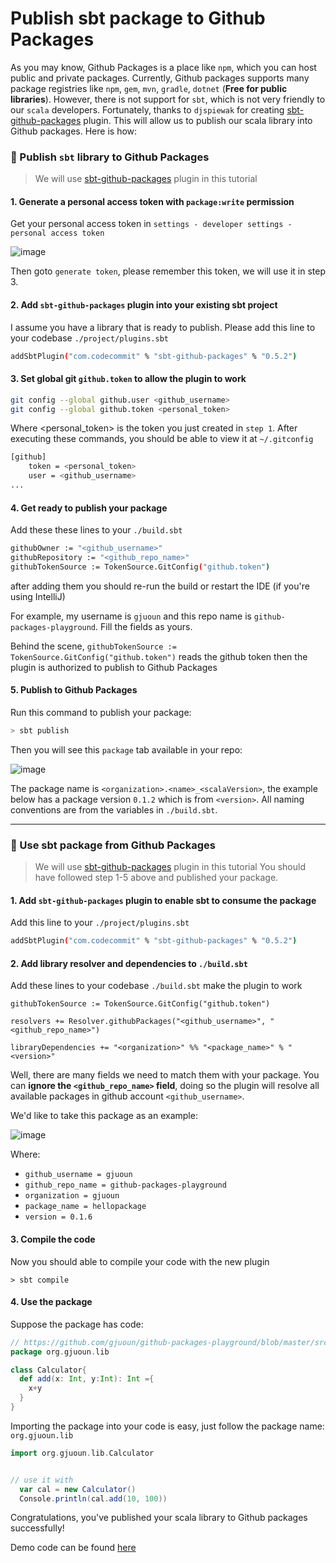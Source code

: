 # Publish sbt package to Github Packages

As you may know, Github Packages is a place like `npm`, which you can host public and private packages. Currently, Github packages supports many package registries like `npm`, `gem`, `mvn`, `gradle`, `dotnet` (**Free for public libraries**). However, there is not support for `sbt`, which is not very friendly to our `scala` developers. Fortunately, thanks to `djspiewak` for creating [sbt-github-packages](https://github.com/djspiewak/sbt-github-packages) plugin. This will allow us to publish our scala library into Github packages. Here is how: 

### 🧧 Publish `sbt` library to Github Packages

> We will use [sbt-github-packages](https://github.com/djspiewak/sbt-github-packages) plugin in this tutorial

#### 1. Generate a personal access token with `package:write` permission

Get your personal access token in `settings - developer settings - personal access token`

![image](https://user-images.githubusercontent.com/8935612/93943795-a0a62f00-fd09-11ea-84b3-ae55a96cd4d5.png)

Then goto `generate token`, please remember this token, we will use it in step 3.

#### 2. Add `sbt-github-packages` plugin into your existing sbt project

I assume you have a library that is ready to publish. Please add this line to your codebase `./project/plugins.sbt`
```bash
addSbtPlugin("com.codecommit" % "sbt-github-packages" % "0.5.2")
```

#### 3. Set global git `github.token` to allow the plugin to work

```bash
git config --global github.user <github_username>
git config --global github.token <personal_token>
```
Where <personal_token> is the token you just created in `step 1`. After executing these commands, you should be able to view it at `~/.gitconfig`

```bash
[github]
	token = <personal_token>
	user = <github_username>
...
```

#### 4. Get ready to publish your package 

Add these these lines to your `./build.sbt`

```bash
githubOwner := "<github_username>"
githubRepository := "<github_repo_name>"
githubTokenSource := TokenSource.GitConfig("github.token")
```
after adding them you should re-run the build or restart the IDE (if you're using IntelliJ)

For example, my username is `gjuoun` and this repo name is `github-packages-playground`. Fill the fields as yours.

Behind the scene, `githubTokenSource := TokenSource.GitConfig("github.token")` reads the github token then the plugin is authorized to publish to Github Packages

#### 5. Publish to Github Packages

Run this command to publish your package:
```bash
> sbt publish
```

Then you will see this `package` tab available in your repo:

![image](https://user-images.githubusercontent.com/8935612/93931869-bc9fd580-fcf5-11ea-8639-f15b95cc8199.png)


The package name is `<organization>.<name>_<scalaVersion>`, the example below has a package version `0.1.2` which is from `<version>`. 
All naming conventions are from the variables in `./build.sbt`.


---

### 🧨 Use sbt package from Github Packages

> We will use [sbt-github-packages](https://github.com/djspiewak/sbt-github-packages) plugin in this tutorial
> You should have followed step 1-5 above and published your package.


#### 1. Add `sbt-github-packages` plugin to enable sbt to consume the package

Add this line to your `./project/plugins.sbt`
```bash
addSbtPlugin("com.codecommit" % "sbt-github-packages" % "0.5.2")
```

#### 2. Add library resolver and dependencies to `./build.sbt`


Add these lines to your codebase `./build.sbt` make the plugin to work

```
githubTokenSource := TokenSource.GitConfig("github.token")

resolvers += Resolver.githubPackages("<github_username>", "<github_repo_name>")

libraryDependencies += "<organization>" %% "<package_name>" % "<version>"
```

Well, there are many fields we need to match them with your package. You can **ignore the `<github_repo_name>` field**, doing so the plugin will resolve all available packages in github account `<github_username>`.

We'd like to take this package as an example:

 ![image](https://user-images.githubusercontent.com/8935612/93945682-c9302800-fd0d-11ea-8bd3-88cd67324317.png)

Where: 
 - `github_username = gjuoun` 
 - `github_repo_name = github-packages-playground` 
 - `organization = gjuoun` 
 - `package_name = hellopackage` 
 - `version = 0.1.6` 
 

#### 3. Compile the code
 
 Now you should able to compile your code with the new plugin
 
 ```shell
 > sbt compile
 ```
 
#### 4. Use the package
 
Suppose the package has code: 
 
```scala
// https://github.com/gjuoun/github-packages-playground/blob/master/src/main/scala/org/gjuoun/lib/calculator.scala
package org.gjuoun.lib

class Calculator{
  def add(x: Int, y:Int): Int ={
    x+y
  }
}
```

Importing the package into your code is easy, just follow the package name: `org.gjuoun.lib`

```scala
import org.gjuoun.lib.Calculator


// use it with
  var cal = new Calculator()
  Console.println(cal.add(10, 100))
```

Congratulations, you've published your scala library to Github packages successfully!

Demo code can be found [here](https://github.com/gjuoun/sbt-github-package-demo)

